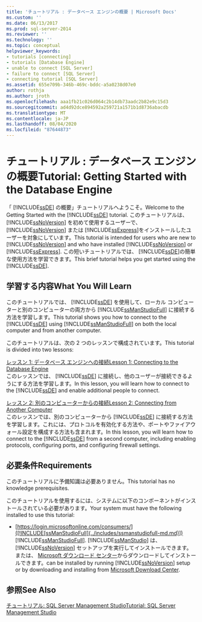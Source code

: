 ```yaml
---
title: 'チュートリアル : データベース エンジンの概要 | Microsoft Docs'
ms.custom: ''
ms.date: 06/13/2017
ms.prod: sql-server-2014
ms.reviewer: ''
ms.technology: ''
ms.topic: conceptual
helpviewer_keywords:
- tutorials [connecting]
- tutorials [Database Engine]
- unable to connect [SQL Server]
- failure to connect [SQL Server]
- connecting tutorial [SQL Server]
ms.assetid: 655e709b-346b-469c-bddc-a5a0238d07e0
author: rothja
ms.author: jroth
ms.openlocfilehash: aaa1fb21c026d064c2b14db73aadc2b82e9c15d3
ms.sourcegitcommit: ad4d92dce894592a259721a1571b1d8736abacdb
ms.translationtype: MT
ms.contentlocale: ja-JP
ms.lasthandoff: 08/04/2020
ms.locfileid: "87644873"
---
```

# <a name="tutorial-getting-started-with-the-database-engine"></a><span data-ttu-id="4331d-102">チュートリアル : データベース エンジンの概要</span><span class="sxs-lookup"><span data-stu-id="4331d-102">Tutorial: Getting Started with the Database Engine</span></span>
  <span data-ttu-id="4331d-103">「 [!INCLUDE[ssDE](../includes/ssde-md.md)] の概要」チュートリアルへようこそ。</span><span class="sxs-lookup"><span data-stu-id="4331d-103">Welcome to the Getting Started with the [!INCLUDE[ssDE](../includes/ssde-md.md)] tutorial.</span></span> <span data-ttu-id="4331d-104">このチュートリアルは、 [!INCLUDE[ssNoVersion](../includes/ssnoversion-md.md)] を初めて使用するユーザーで、 [!INCLUDE[ssNoVersion](../includes/ssnoversion-md.md)] または [!INCLUDE[ssExpress](../includes/ssexpress-md.md)]をインストールしたユーザーを対象にしています。</span><span class="sxs-lookup"><span data-stu-id="4331d-104">This tutorial is intended for users who are new to [!INCLUDE[ssNoVersion](../includes/ssnoversion-md.md)] and who have installed [!INCLUDE[ssNoVersion](../includes/ssnoversion-md.md)] or [!INCLUDE[ssExpress](../includes/ssexpress-md.md)].</span></span> <span data-ttu-id="4331d-105">この短いチュートリアルでは、 [!INCLUDE[ssDE](../includes/ssde-md.md)]の簡単な使用方法を学習できます。</span><span class="sxs-lookup"><span data-stu-id="4331d-105">This brief tutorial helps you get started using the [!INCLUDE[ssDE](../includes/ssde-md.md)].</span></span>  
  
## <a name="what-you-will-learn"></a><span data-ttu-id="4331d-106">学習する内容</span><span class="sxs-lookup"><span data-stu-id="4331d-106">What You Will Learn</span></span>  
 <span data-ttu-id="4331d-107">このチュートリアルでは、 [!INCLUDE[ssDE](../includes/ssde-md.md)] を使用して、ローカル コンピューターと別のコンピューターの両方から [!INCLUDE[ssManStudioFull](../includes/ssmanstudiofull-md.md)] に接続する方法を学習します。</span><span class="sxs-lookup"><span data-stu-id="4331d-107">This tutorial shows you how to connect to the [!INCLUDE[ssDE](../includes/ssde-md.md)] using [!INCLUDE[ssManStudioFull](../includes/ssmanstudiofull-md.md)] on both the local computer and from another computer.</span></span>  
  
 <span data-ttu-id="4331d-108">このチュートリアルは、次の 2 つのレッスンで構成されています。</span><span class="sxs-lookup"><span data-stu-id="4331d-108">This tutorial is divided into two lessons:</span></span>  
  
 [<span data-ttu-id="4331d-109">レッスン 1: データベース エンジンへの接続</span><span class="sxs-lookup"><span data-stu-id="4331d-109">Lesson 1: Connecting to the Database Engine</span></span>](lesson-1-connecting-to-the-database-engine.md)  
 <span data-ttu-id="4331d-110">このレッスンでは、 [!INCLUDE[ssDE](../includes/ssde-md.md)] に接続し、他のユーザーが接続できるようにする方法を学習します。</span><span class="sxs-lookup"><span data-stu-id="4331d-110">In this lesson, you will learn how to connect to the [!INCLUDE[ssDE](../includes/ssde-md.md)] and enable additional people to connect.</span></span>  
  
 [<span data-ttu-id="4331d-111">レッスン 2: 別のコンピューターからの接続</span><span class="sxs-lookup"><span data-stu-id="4331d-111">Lesson 2: Connecting from Another Computer</span></span>](lesson-2-connecting-from-another-computer.md)  
 <span data-ttu-id="4331d-112">このレッスンでは、別のコンピューターから [!INCLUDE[ssDE](../includes/ssde-md.md)] に接続する方法を学習します。これには、プロトコルを有効化する方法や、ポートやファイアウォール設定を構成する方法も含まれます。</span><span class="sxs-lookup"><span data-stu-id="4331d-112">In this lesson, you will learn how to connect to the [!INCLUDE[ssDE](../includes/ssde-md.md)] from a second computer, including enabling protocols, configuring ports, and configuring firewall settings.</span></span>  
  
## <a name="requirements"></a><span data-ttu-id="4331d-113">必要条件</span><span class="sxs-lookup"><span data-stu-id="4331d-113">Requirements</span></span>  
 <span data-ttu-id="4331d-114">このチュートリアルに予備知識は必要ありません。</span><span class="sxs-lookup"><span data-stu-id="4331d-114">This tutorial has no knowledge prerequisites.</span></span>  
  
 <span data-ttu-id="4331d-115">このチュートリアルを使用するには、システムに以下のコンポーネントがインストールされている必要があります。</span><span class="sxs-lookup"><span data-stu-id="4331d-115">Your system must have the following installed to use this tutorial:</span></span>  
  
-   <span data-ttu-id="4331d-116">[https://login.microsoftonline.com/consumers/]([!INCLUDE[ssManStudioFull](../includes/ssmanstudiofull-md.md)])</span><span class="sxs-lookup"><span data-stu-id="4331d-116">[!INCLUDE[ssManStudioFull](../includes/ssmanstudiofull-md.md)].</span></span> [!INCLUDE[ssManStudio](../includes/ssmanstudio-md.md)] <span data-ttu-id="4331d-117">は、 [!INCLUDE[ssNoVersion](../includes/ssnoversion-md.md)] セットアップを実行してインストールできます。または、 [Microsoft ダウンロード センター](https://go.microsoft.com/fwlink/?LinkId=144346)からダウンロードしてインストールできます。</span><span class="sxs-lookup"><span data-stu-id="4331d-117">can be installed by running [!INCLUDE[ssNoVersion](../includes/ssnoversion-md.md)] setup or by downloading and installing from [Microsoft Download Center](https://go.microsoft.com/fwlink/?LinkId=144346).</span></span>  
  
## <a name="see-also"></a><span data-ttu-id="4331d-118">参照</span><span class="sxs-lookup"><span data-stu-id="4331d-118">See Also</span></span>  
 [<span data-ttu-id="4331d-119">チュートリアル: SQL Server Management Studio</span><span class="sxs-lookup"><span data-stu-id="4331d-119">Tutorial: SQL Server Management Studio</span></span>](../ssms/tutorials/tutorial-sql-server-management-studio.md)  
  
  
